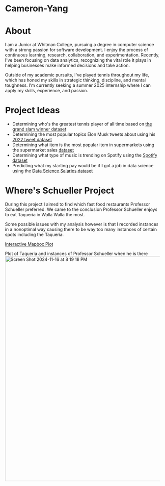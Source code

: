 
# Cameron-Yang
# About
I am a Junior at Whitman College, pursuing a degree in computer science with a strong passion for software development. I enjoy the process of continuous learning, research, collaboration, and experimentation. Recently, I've been focusing on data analytics, recognizing the vital role it plays in helping businesses make informed decisions and take action.

Outside of my academic pursuits, I've played tennis throughout my life, which has honed my skills in strategic thinking, discipline, and mental toughness. I'm currently seeking a summer 2025 internship where I can apply my skills, experience, and passion.

# Project Ideas
- Determining who's the greatest tennis player of all time based on [the grand slam winner dataset](https://www.kaggle.com/datasets/wonduk/mens-tennis-grand-slam-winner-dataset) 
- Determining the most popular topics Elon Musk tweets about using his [2022 tweet dataset](https://www.kaggle.com/datasets/marta99/elon-musks-tweets-dataset-2022)
- Determining what item is the most popular item in supermarkets using the supermarket sales [dataset](https://www.kaggle.com/datasets/aungpyaeap/supermarket-sales)
- Determining what type of music is trending on Spotify using the [Spotify dataset](https://www.kaggle.com/datasets/ambaliyagati/spotify-dataset-for-playing-around-with-sql)
- Predicting what my starting pay would be if I got a job in data science using the [Data Science Salaries dataset](https://www.kaggle.com/datasets/yusufdelikkaya/datascience-salaries-2024)

# Where's Schueller Project
During this project I aimed to find which fast food restaurants Professor Schueller preferred. We came to the conclusion Professor Schueller enjoys to eat Taqueria in Walla Walla the most.

Some possible issues with my analysis however is that I recorded instances in a nonoptimal way causing there to be way too many instances of certain spots including the Taqueria.

[Interactive Mapbox Plot](where_s_schueller.html)

Plot of Taqueria and instances of Professor Schueller when he is there
<img width="734" alt="Screen Shot 2024-11-16 at 8 19 18 PM" src="https://github.com/user-attachments/assets/c229aa08-0ff9-49c1-a8e1-d3cc2e7308b2">
